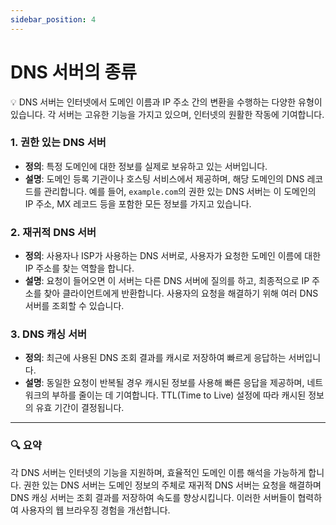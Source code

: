 ```yaml
---
sidebar_position: 4
---
```


# DNS 서버의 종류

<aside>

💡 DNS 서버는 인터넷에서 도메인 이름과 IP 주소 간의 변환을 수행하는 다양한 유형이 있습니다. 각 서버는 고유한 기능을 가지고 있으며, 인터넷의 원활한 작동에 기여합니다.

</aside>

### 1. **권한 있는 DNS 서버**

- **정의**: 특정 도메인에 대한 정보를 실제로 보유하고 있는 서버입니다.
- **설명**: 도메인 등록 기관이나 호스팅 서비스에서 제공하며, 해당 도메인의 DNS 레코드를 관리합니다. 예를 들어, `example.com`의 권한 있는 DNS 서버는 이 도메인의 IP 주소, MX 레코드 등을 포함한 모든 정보를 가지고 있습니다.

### 2. **재귀적 DNS 서버**

- **정의**: 사용자나 ISP가 사용하는 DNS 서버로, 사용자가 요청한 도메인 이름에 대한 IP 주소를 찾는 역할을 합니다.
- **설명**: 요청이 들어오면 이 서버는 다른 DNS 서버에 질의를 하고, 최종적으로 IP 주소를 찾아 클라이언트에게 반환합니다. 사용자의 요청을 해결하기 위해 여러 DNS 서버를 조회할 수 있습니다.

### 3. **DNS 캐싱 서버**

- **정의**: 최근에 사용된 DNS 조회 결과를 캐시로 저장하여 빠르게 응답하는 서버입니다.
- **설명**: 동일한 요청이 반복될 경우 캐시된 정보를 사용해 빠른 응답을 제공하며, 네트워크의 부하를 줄이는 데 기여합니다. TTL(Time to Live) 설정에 따라 캐시된 정보의 유효 기간이 결정됩니다.

---

<aside>

### 🔍 요약

각 DNS 서버는 인터넷의 기능을 지원하며, 효율적인 도메인 이름 해석을 가능하게 합니다.
권한 있는 DNS 서버는 도메인 정보의 주체로
재귀적 DNS 서버는 요청을 해결하며
DNS 캐싱 서버는 조회 결과를 저장하여 속도를 향상시킵니다.
이러한 서버들이 협력하여 사용자의 웹 브라우징 경험을 개선합니다.

</aside>